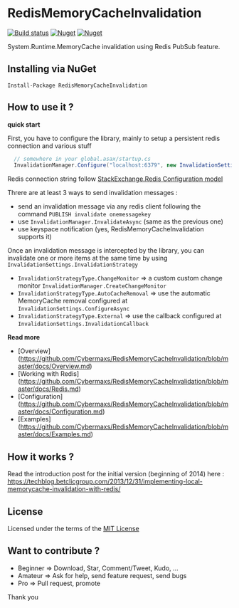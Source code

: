 RedisMemoryCacheInvalidation
============================

[![Build status](https://ci.appveyor.com/api/projects/status/o64bqf543kype8eq?svg=true)](https://ci.appveyor.com/project/Cybermaxs/redismemorycacheinvalidation)
[![Nuget](https://img.shields.io/nuget/dt/redismemorycacheinvalidation.svg)](http://nuget.org/packages/redismemorycacheinvalidation)
[![Nuget](https://img.shields.io/nuget/v/redismemorycacheinvalidation.svg)](http://nuget.org/packages/redismemorycacheinvalidation)

System.Runtime.MemoryCache invalidation using Redis PubSub feature.


Installing via NuGet
---
```
Install-Package RedisMemoryCacheInvalidation
```


How to use it ?
---

__quick start__


First, you have to configure the library, mainly to setup a persistent redis connection and various stuff
```csharp
  // somewhere in your global.asax/startup.cs
  InvalidationManager.Configure("localhost:6379", new InvalidationSettings());
```
Redis connection string follow [StackExchange.Redis Configuration model](https://github.com/StackExchange/StackExchange.Redis/blob/master/Docs/Configuration.md)

Threre are at least 3 ways to send invalidation messages :
- send an invalidation message via any redis client following the command `PUBLISH invalidate onemessagekey`
- use `InvalidationManager.InvalidateAsync` (same as the previous one)
- use keyspace notification (yes, RedisMemoryCacheInvalidation supports it)

Once an invalidation message is intercepted by the library, you can invalidate one or more items at the same time by using `InvalidationSettings.InvalidationStrategy`
- `InvalidationStrategyType.ChangeMonitor` => a custom custom change monitor `InvalidationManager.CreateChangeMonitor`
- `InvalidationStrategyType.AutoCacheRemoval` => use the automatic MemoryCache removal configured at `InvalidationSettings.ConfigureAsync`
- `InvalidationStrategyType.External` => use the callback configured at `InvalidationSettings.InvalidationCallback`

__Read more__
- [Overview] (https://github.com/Cybermaxs/RedisMemoryCacheInvalidation/blob/master/docs/Overview.md)
- [Working with Redis] (https://github.com/Cybermaxs/RedisMemoryCacheInvalidation/blob/master/docs/Redis.md)
- [Configuration] (https://github.com/Cybermaxs/RedisMemoryCacheInvalidation/blob/master/docs/Configuration.md)
- [Examples] (https://github.com/Cybermaxs/RedisMemoryCacheInvalidation/blob/master/docs/Examples.md)

How it works ?
---
Read the introduction post for the initial version (beginning of 2014) here : https://techblog.betclicgroup.com/2013/12/31/implementing-local-memorycache-invalidation-with-redis/

License
---
Licensed under the terms of the [MIT License](http://opensource.org/licenses/MIT)

Want to contribute ?
---
- Beginner => Download, Star, Comment/Tweet, Kudo, ...
- Amateur => Ask for help, send feature request, send bugs
- Pro => Pull request, promote

Thank you
